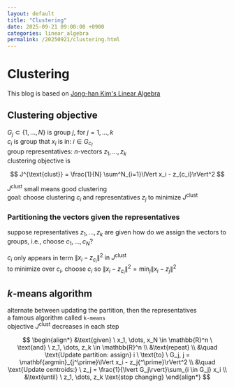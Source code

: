 ```yaml
---
layout: default
title: "Clustering"
date: 2025-09-21 09:00:00 +0900
categories: linear_algebra
permalink: /20250921/clustering.html
---
```


# Clustering

This blog is based on [Jong-han Kim's Linear Algebra](https://jonghank.github.io/ase2910.html)

## Clustering objective

$G_j \subset \{1, \dots, N\}$ is group $j$, for $j = 1, \dots, k$  
$c_i$ is group that $x_i$ is in: $i \in G_{c_I}$  
group representatives: $n$-vectors $z_1, \dots, z_k$  
clustering objective is

$$
J^{\text{clust}} = \frac{1}{N} \sum^N_{i=1}\lVert x_i - z_{c_i}\rVert^2
$$

$J^{\text{clust}}$ small means good clustering  
goal: choose clustering $c_i$ and representatives $z_j$ to minimize $J^{\text{clust}}$

### Partitioning the vectors given the representatives

suppose representatives $z_1, \dots, z_k$ are given
how do we assign the vectors to groups, i.e., choose $c_1, \dots, c_N$?

$c_i$ only appears in term $\lVert x_i - z_{c_i}\rVert^2 \ \text{in} \ J^{\text{clust}}$  
to minimize over $c_i$, choose $c_i$ so $\lVert x_i - z_{c_i}\rVert^2 = \min_j{\lVert x_i - z_j\rVert^2}$

## $k$-means algorithm

alternate between updating the partition, then the representatives  
a famous algorithm called `k-means`  
objective $J^{\text{clust}}$ decreases in each step

$$
\begin{align*}
&\text{given} \ x_1, \dots, x_N \in \mathbb{R}^n \ \text{and} \ z_1, \dots, z_k \in \mathbb{R}^n \\
&\text{repeat} \\
&\quad \text{Update partition: assign} i \ \text{to} \ G_j, j = \mathbf{argmin}_{j^\prime}\lVert  x_i - z_j{^\prime}\rVert^2 \\
&\quad \text{Update centroids:} \ z_j = \frac{1}{\lvert G_j\rvert}\sum_{i \in G_j} x_i \\
&\text{until} \ z_1, \dots, z_k \text{stop changing}
\end{align*}
$$
